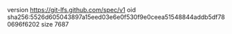 version https://git-lfs.github.com/spec/v1
oid sha256:5526d605043897a15eed03e6e0f530f9e0ceea51548844addb5df780696f6202
size 7687
